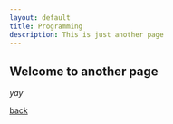 ```yaml
---
layout: default
title: Programming
description: This is just another page
---
```


## Welcome to another page

_yay_

[back](./)
